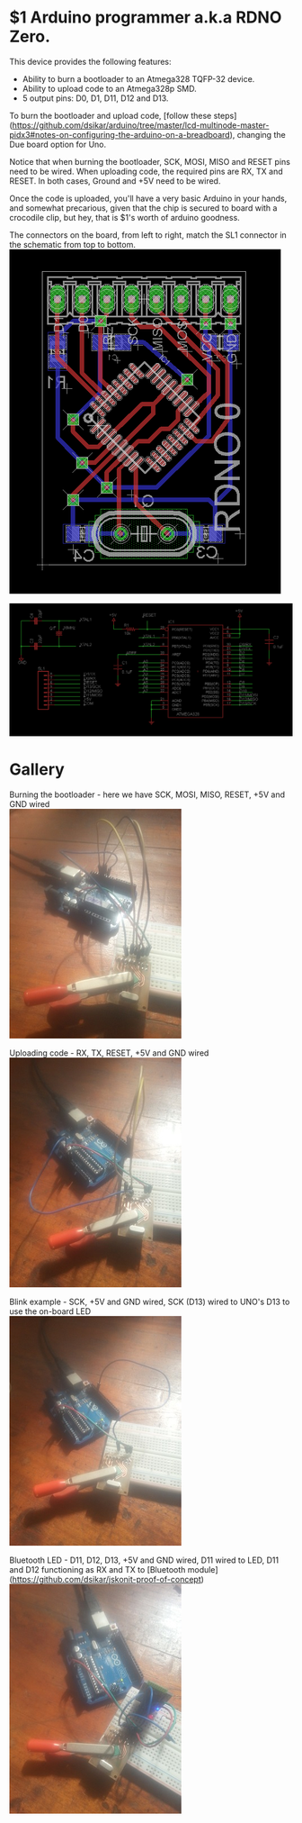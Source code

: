 $1 Arduino programmer a.k.a RDNO Zero.
==============

This device provides the following features:  

* Ability to burn a bootloader to an Atmega328 TQFP-32 device.  
* Ability to upload code to an Atmega328p SMD.
* 5 output pins: D0, D1, D11, D12 and D13.  

To burn the bootloader and upload code, [follow these steps] (https://github.com/dsikar/arduino/tree/master/lcd-multinode-master-pidx3#notes-on-configuring-the-arduino-on-a-breadboard), changing the Due board option for Uno.  

Notice that when burning the bootloader, SCK, MOSI, MISO and RESET pins need to be wired. When uploading code, the required pins are RX, TX and RESET. In both cases, Ground and +5V need to be wired.  

Once the code is uploaded, you'll have a very basic Arduino in your hands, and somewhat precarious, given that the chip is secured to board with a crocodile clip, but hey, that is $1's worth of arduino goodness.

The connectors on the board, from left to right, match the SL1 connector in the schematic from top to bottom.
![Arduino Zero board](images/board.png)

![Arduino Zero schematic](images/schematic.png)

# Gallery

Burning the bootloader - here we have SCK, MOSI, MISO, RESET, +5V and GND wired    
![Burning the bootloader](images/ArduinoZeroBootloader.jpg)

Uploading code - RX, TX, RESET, +5V and GND wired  
![Uploading code](images/ArduinoZeroCodeUpload.jpg)

Blink example - SCK, +5V and GND wired, SCK (D13) wired to UNO's D13 to use the on-board LED  
![Blink example](images/ArduinoZeroBlink.jpg)

Bluetooth LED - D11, D12, D13, +5V and GND wired, D11 wired to LED, D11 and D12 functioning as RX and TX to [Bluetooth module] (https://github.com/dsikar/jskonit-proof-of-concept)
![Bluetooth LED](images/ArduinoZeroJsoknitBluetoothLED.jpg)





